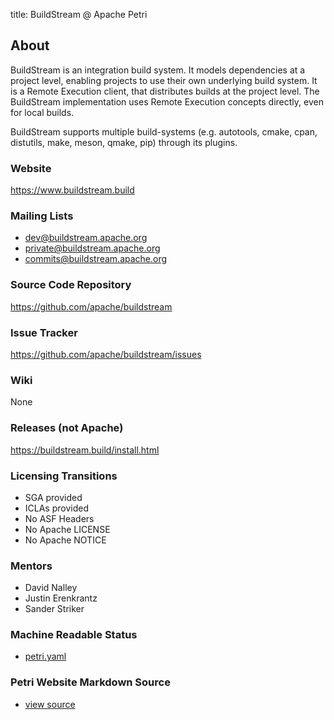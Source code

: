 title: BuildStream @ Apache Petri
<!-- Licensed under ALv2 -->

## About

BuildStream is an integration build system.
It models dependencies at a project level, enabling projects to use their own underlying build system.
It is a Remote Execution client, that distributes builds at the project level.
The BuildStream implementation uses Remote Execution concepts directly, even for local builds.

BuildStream supports multiple build-systems (e.g. autotools, cmake, cpan, distutils, make, meson, qmake, pip)
through its plugins.

### Website

https://www.buildstream.build

### Mailing Lists

- dev@buildstream.apache.org
- private@buildstream.apache.org
- commits@buildstream.apache.org

### Source Code Repository

https://github.com/apache/buildstream

### Issue Tracker

https://github.com/apache/buildstream/issues

### Wiki

None

### Releases (not Apache)

https://buildstream.build/install.html

### Licensing Transitions

- SGA provided
- ICLAs provided
- No ASF Headers
- No Apache LICENSE
- No Apache NOTICE

### Mentors

* David Nalley
* Justin Erenkrantz
* Sander Striker

### Machine Readable Status

- [petri.yaml](https://github.com/apache/petri-site/blob/master/content/info.yaml)

### Petri Website Markdown Source

- [view source](https://github.com/apache/petri-site/blob/master/content/pages/buildstream.md)
